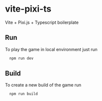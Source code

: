 # vite-pixi-ts

Vite + Pixi.js + Typescript boilerplate

## Run

To play the game in local environment just run

```bash
  npm run dev
```

## Build

To create a new build of the game run

```bash
  npm run build
```
